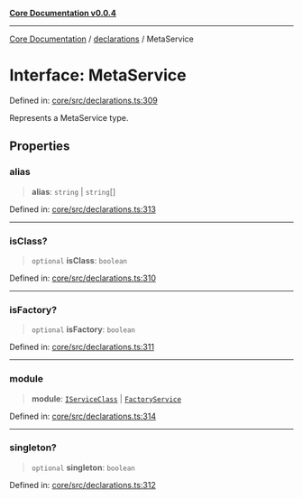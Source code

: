 [**Core Documentation v0.0.4**](../../README.md)

***

[Core Documentation](../../modules.md) / [declarations](../README.md) / MetaService

# Interface: MetaService

Defined in: [core/src/declarations.ts:309](https://github.com/stonemjs/core/blob/e4675fc5d1a8e120fdb4d54e226a2496fdda3681/src/declarations.ts#L309)

Represents a MetaService type.

## Properties

### alias

> **alias**: `string` \| `string`[]

Defined in: [core/src/declarations.ts:313](https://github.com/stonemjs/core/blob/e4675fc5d1a8e120fdb4d54e226a2496fdda3681/src/declarations.ts#L313)

***

### isClass?

> `optional` **isClass**: `boolean`

Defined in: [core/src/declarations.ts:310](https://github.com/stonemjs/core/blob/e4675fc5d1a8e120fdb4d54e226a2496fdda3681/src/declarations.ts#L310)

***

### isFactory?

> `optional` **isFactory**: `boolean`

Defined in: [core/src/declarations.ts:311](https://github.com/stonemjs/core/blob/e4675fc5d1a8e120fdb4d54e226a2496fdda3681/src/declarations.ts#L311)

***

### module

> **module**: [`IServiceClass`](../type-aliases/IServiceClass.md) \| [`FactoryService`](../type-aliases/FactoryService.md)

Defined in: [core/src/declarations.ts:314](https://github.com/stonemjs/core/blob/e4675fc5d1a8e120fdb4d54e226a2496fdda3681/src/declarations.ts#L314)

***

### singleton?

> `optional` **singleton**: `boolean`

Defined in: [core/src/declarations.ts:312](https://github.com/stonemjs/core/blob/e4675fc5d1a8e120fdb4d54e226a2496fdda3681/src/declarations.ts#L312)
